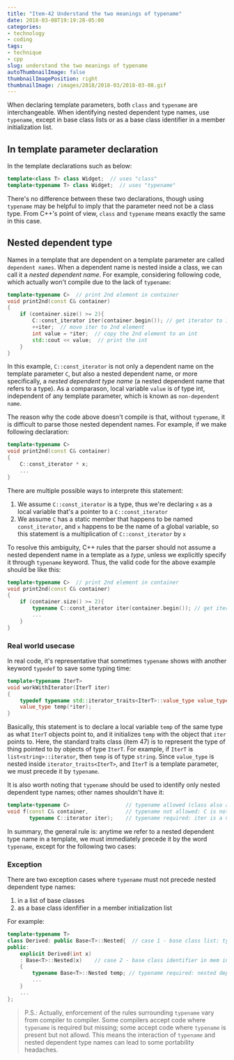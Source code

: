 ```yaml
---
title: "Item-42 Understand the two meanings of typename"
date: 2018-03-08T19:19:28-05:00
categories:
- technology
- coding
tags:
- technique
- cpp
slug: understand the two meanings of typename
autoThumbnailImage: false
thumbnailImagePosition: right
thumbnailImage: /images/2018/2018-03/2018-03-08.gif
---
```


When declaring template parameters, both `class` and `typename` are interchangeable. When identifying nested dependent type names, use `typename`, except in base class lists or as a base class identifier in a member initialization list.
<!--more-->

## In template parameter declaration

In the template declarations such as below:

```cpp
template<class T> class Widget;  // uses "class"
template<typename T> class Widget;  // uses "typename"
```

There's no difference between these two declarations, though using `typename` may be helpful to imply that the parameter need not be a class type. From C++'s point of view, `class` and `typename` means exactly the same in this case.

## Nested dependent type

Names in a template that are dependent on a template parameter are called `dependent names`. When a dependent name is nested inside a class, we can call it a _nested dependent name_. For example, considering following code, which actually won't compile due to the lack of `typename`:

```cpp
template<typename C>  // print 2nd element in container
void print2nd(const C& container)
{
    if (container.size() >= 2){
        C::const_iterator iter(container.begin()); // get iterator to 1st element
        ++iter;  // move iter to 2nd element
        int value = *iter;  // copy the 2nd element to an int
        std::cout << value;  // print the int
    }
}
```

In this example, `C::const_iterator` is not only a dependent name on the template parameter `C`, but also a nested dependent name, or more specifically, a _nested dependent type name_ (a nested dependent name that refers to a type). As a comparason, local variable `value` is of type int, independent of any template parameter, which is known as `non-dependent name`.

The reason why the code above doesn't compile is that, without `typename`, it is difficult to parse those nested dependent names. For example, if we make following declaration:

```cpp
template<typename C>
void print2nd(const C& container)
{
    C::const_iterator * x;
    ...
}
```

There are multiple possible ways to interprete this statement:

1. We assume `C::const_iterator` is a type, thus we're declaring `x` as a local variable that's a pointer to a `C::const_iterator`
2. We assume `C` has a static member that happens to be named `const_iterator`, and `x` happens to be the name of a global variable, so this statement is a multiplication of `C::const_iterator` by `x`

To resolve this ambiguity, C++ rules that the parser should not assume a nested dependent name in a template as a _type_, unless we explicitly specify it through `typename` keyword. Thus, the valid code for the above example should be like this:

```cpp
template<typename C>  // print 2nd element in container
void print2nd(const C& container)
{
    if (container.size() >= 2){
        typename C::const_iterator iter(container.begin()); // get iterator to 1st element
        ...
    }
}
```

### Real world usecase

In real code, it's representative that sometimes `typename` shows with another keyword `typedef` to save some typing time:

```cpp
template<typename IterT>
void workWithIterator(IterT iter)
{
    typedef typename std::iterator_traits<IterT>::value_type value_type;
    value_type temp(*iter);
}
```

Basically, this statement is to declare a local variable `temp` of the same type as what `IterT` objects point to, and it initializes `temp` with the object that `iter` points to. Here, the standard traits class (item 47) is to represent the type of thing pointed to by objects of type `IterT`. For example, if `IterT` is `list<string>::iterator`, then `temp` is of type `string`. Since `value_type` is nested inside `iterator_traits<IterT>`, and `IterT` is a template parameter, we must precede it by `typename`.

It is also worth noting that `typename` should be used to identify only nested dependent type names; other names shouldn't have it:

```cpp
template<typename C>                  // typename allowed (class also allowed): template parameter declaration
void f(const C& container,            // typename not allowed: C is not a nested dependent type name
       typename C::iterator iter);    // typename required: iter is a nested dependent type name
```

In summary, the general rule is: anytime we refer to a nested dependent type name in a template, we must immediately precede it by the word `typename`, except for the following two cases:

### Exception

There are two exception cases where `typename` must not precede nested dependent type names:

1. in a list of base classes
2. as a base class idenfifier in a member initialization list

For example:

```cpp
template<typename T>
class Derived: public Base<T>::Nested{  // case 1 - base class list: typename not allowd
public:
    explicit Derived(int x)            
    : Base<T>::Nested(x)    // case 2 - base class identifier in mem init. list: typename not allowd
    {
        typename Base<T>::Nested temp; // typename required: nested dependent type not in the two exception cases
        ...
    }
    ...
};
```

>P.S.: Actually, enforcement of the rules surrounding `typename` vary from compiler to compiler. Some compilers accept code where `typename` is required but missing; some accept code where `typename` is present but not allowd. This means the interaction of `typename` and nested dependent type names can lead to some portability headaches.
